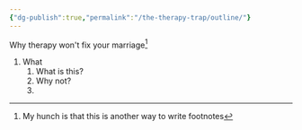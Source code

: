 ```yaml
---
{"dg-publish":true,"permalink":"/the-therapy-trap/outline/"}
---
```




Why therapy won't fix your marriage[^1]

1. What
	1. What is this?
	2. Why not?
	3. 

[^1]: My hunch is that this is another way to write footnotes